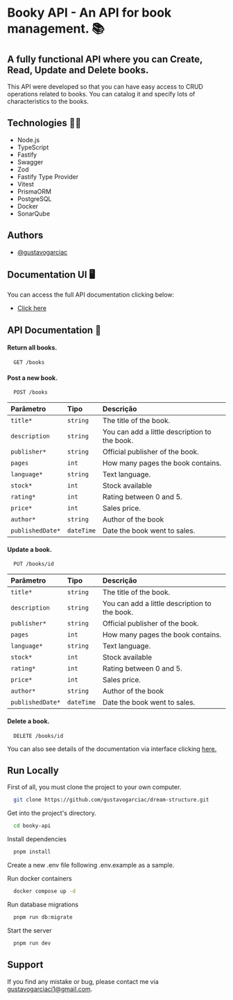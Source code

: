 # Booky API - An API for book management. 📚

## A fully functional API where you can Create, Read, Update and Delete books.
This API were developed so that you can have easy access to CRUD operations related to books. You can catalog it and specify lots of characteristics to the books.


## Technologies 👩‍💻

- Node.js
- TypeScript
- Fastify
- Swagger
- Zod
- Fastify Type Provider
- Vitest
- PrismaORM
- PostgreSQL
- Docker
- SonarQube

## Authors

- [@gustavogarciac](https://www.github.com/gustavogarciac)


## Documentation UI 🖥

You can access the full API documentation clicking below:
- [Click here]('http://localhost:3333/docs')

## API Documentation 📖

#### Return all books.

```http
  GET /books
```

#### Post a new book.

```http
  POST /books
```

| Parâmetro   | Tipo       | Descrição                                   |
| :---------- | :--------- | :------------------------------------------ |
| `title*`      | `string` | The title of the book. |
| `description`      | `string` | You can add a little description to the book. |
| `publisher*`      | `string` | Official publisher of the book. |
| `pages`      | `int` | How many pages the book contains. |
| `language*`      | `string` | Text language. |
| `stock*`      | `int` | Stock available |
| `rating*`      | `int` | Rating between 0 and 5. |
| `price*`      | `int` | Sales price. |
| `author*`      | `string` | Author of the book |
| `publishedDate*`      | `dateTime` | Date the book went to sales. |

#### Update a book.

```http
  PUT /books/id
```

| Parâmetro   | Tipo       | Descrição                                   |
| :---------- | :--------- | :------------------------------------------ |
| `title*`      | `string` | The title of the book. |
| `description`      | `string` | You can add a little description to the book. |
| `publisher*`      | `string` | Official publisher of the book. |
| `pages`      | `int` | How many pages the book contains. |
| `language*`      | `string` | Text language. |
| `stock*`      | `int` | Stock available |
| `rating*`      | `int` | Rating between 0 and 5. |
| `price*`      | `int` | Sales price. |
| `author*`      | `string` | Author of the book |
| `publishedDate*`      | `dateTime` | Date the book went to sales. |

#### Delete a book.

```http
  DELETE /books/id
```

You can also see details of the documentation via interface clicking [here.]('http://localhost:3333/docs')


## Run Locally

First of all, you must clone the project to your own computer.

```bash
  git clone https://github.com/gustavogarciac/dream-structure.git
```

Get into the project's directory.

```bash
  cd booky-api
```

Install dependencies

```bash
  pnpm install
```

Create a new .env file following .env.example as a sample.

Run docker containers
```bash
  docker compose up -d
```

Run database migrations

```bash
  pnpm run db:migrate
```

Start the server
```bash
  pnpm run dev
```


## Support

If you find any mistake or bug, please contact me via gustavogarciaci1@gmail.com.
